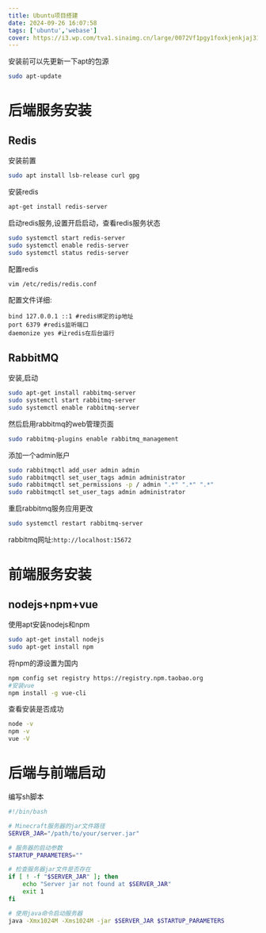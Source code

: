 ```yaml
---
title: Ubuntu项目搭建
date: 2024-09-26 16:07:58
tags: ['ubuntu','webase']
cover: https://i3.wp.com/tva1.sinaimg.cn/large/0072Vf1pgy1foxkjenkjaj31hc0u0dwt.jpg
---
```


安装前可以先更新一下apt的包源

```sh
sudo apt-update
```

# 后端服务安装

## Redis

安装前置

```sh
sudo apt install lsb-release curl gpg
```

安装redis

```sh
apt-get install redis-server
```

启动redis服务,设置开启启动，查看redis服务状态

```sh
sudo systemctl start redis-server
sudo systemctl enable redis-server
sudo systemctl status redis-server
```

配置redis

```sh
vim /etc/redis/redis.conf
```

配置文件详细:

```
bind 127.0.0.1 ::1 #redis绑定的ip地址
port 6379 #redis监听端口
daemonize yes #让redis在后台运行
```

## RabbitMQ

安装,启动

```sh
sudo apt-get install rabbitmq-server
sudo systemctl start rabbitmq-server
sudo systemctl enable rabbitmq-server
```

然后启用rabbitmq的web管理页面

```sh
sudo rabbitmq-plugins enable rabbitmq_management
```

添加一个admin账户

```sh
sudo rabbitmqctl add_user admin admin
sudo rabbitmqctl set_user_tags admin administrator
sudo rabbitmqctl set_permissions -p / admin ".*" ".*" ".*"
sudo rabbitmqctl set_user_tags admin administrator
```

重启rabbitmq服务应用更改

```sh
sudo systemctl restart rabbitmq-server
```

rabbitmq网址:`http://localhost:15672`

# 前端服务安装

## nodejs+npm+vue

使用apt安装nodejs和npm

```sh
sudo apt-get install nodejs
sudo apt-get install npm
```

将npm的源设置为国内

```sh
npm config set registry https://registry.npm.taobao.org
#安装vue
npm install -g vue-cli
```

查看安装是否成功

```sh
node -v
npm -v
vue -V
```

# 后端与前端启动

编写sh脚本

```sh
#!/bin/bash

# Minecraft服务器的jar文件路径
SERVER_JAR="/path/to/your/server.jar"

# 服务器的启动参数
STARTUP_PARAMETERS=""

# 检查服务器jar文件是否存在
if [ ! -f "$SERVER_JAR" ]; then
    echo "Server jar not found at $SERVER_JAR"
    exit 1
fi

# 使用java命令启动服务器
java -Xmx1024M -Xms1024M -jar $SERVER_JAR $STARTUP_PARAMETERS
```

